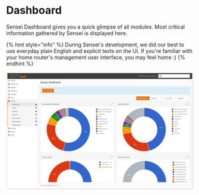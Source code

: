 # Dashboard

Sensei Dashboard gives you a quick glimpse of all modules. Most critical information gathered by Sensei is displayed here.

{% hint style="info" %}
During Sensei's development, we did our best to use everyday plain English and explicit texts on the UI. If you're familiar with your home router's management user interface, you may feel home :\)
{% endhint %}

![Sensei&apos;s Dashboard](../.gitbook/assets/sensei-m1-dashboard.png)




